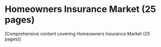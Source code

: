 # Homeowners Insurance Market (25 pages)

[Comprehensive content covering Homeowners Insurance Market (25 pages)]
